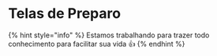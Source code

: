 # Telas de Preparo

{% hint style="info" %}
Estamos trabalhando para trazer todo conhecimento para facilitar sua vida 👍
{% endhint %}
